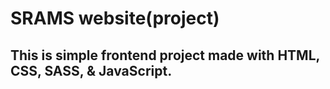 
# SRAMS website(project)

## This is simple frontend project made with HTML, CSS, SASS, & JavaScript.
